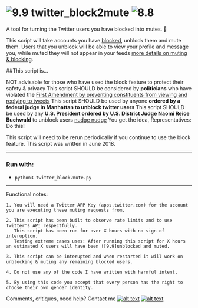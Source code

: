 # ![9.9] twitter_block2mute ![8.8]
A tool for turning the Twitter users you have blocked into mutes. :seedling:

This script will take accounts you have [blocked](https://help.twitter.com/en/using-twitter/blocking-and-unblocking-accounts), unblock them and mute them.
Users that you unblock will be able to view your profile and message you, while muted they will not appear in your feeds [more details on muting & blocking](https://www.guidingtech.com/twitter-block-vs-mute-difference/).


##This script is...

NOT advisable for those who have used the block feature to protect their safety & privacy
This script SHOULD be considered by **politicians** who have violated the [First Amendment by preventing constituents from viewing and replying to tweets](https://www.nytimes.com/2018/05/23/business/media/trump-twitter-block.html)
This script SHOULD be used by anyone **ordered by a federal judge in Manhattan to unblock twitter users**
This script SHOULD be used by any **U.S. President ordered by U.S. District Judge Naomi Reice Buchwald** to unblock users [nudge nudge](https://en.wikipedia.org/wiki/Naomi_Reice_Buchwald#Knight_First_Amendment_Institute_v._Donald_J._Trump)
You get the idea, Representatives: Do this!


This script will need to be rerun periodically if you continue to use the block feature.
This script was written in June 2018.

--------

### Run with:
 *  `python3 twitter_block2mute.py`

--------


Functional notes:


    1. You will need a Twitter APP Key (apps.twitter.com) for the account you are executing these muting requests from.

    2. This script has been built to observe rate limits and to use Twitter's API respectfully.
       This script has been run for over X hours with no sign of interuption.
       Testing extreme cases uses: After running this script for X hours an estimated X users will have been ![9.9]unblocked and muted.

    3. This script can be interupted and when restarted it will work on unblocking & muting any remaining blocked users.

    4. Do not use any of the code I have written with harmful intent.

    5. By using this code you accept that every person has the right to choose their own gender identity.


Comments, critiques, need help? Contact me [![alt text][6.3]][3]  [![alt text][1.2]][1]

<!-- Please don't remove this: Grab your social icons from https://github.com/carlsednaoui/gitsocial -->
[1.2]: https://i.imgur.com/wWzX9uB.png (twitter icon without padding)
[1]: https://www.twitter.com/AGreenDCBike
[6.3]: http://i.imgur.com/9I6NRUm.png (github icon without padding)
[3]: https://github.com/antoinemcgrath

[8.8]: https://imgur.com/xIihGGC.png  (No Audio icon)
[9.9]: https://i.imgur.com/ShevBEa.png  (Blocked Twitter verified icon)
